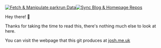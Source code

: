 [![Fetch & Manipulate parkrun Data](https://github.com/josh-justjosh/homepage/actions/workflows/get%20data.yml/badge.svg)](https://github.com/josh-justjosh/homepage/actions/workflows/get%20data.yml)[![Sync Blog & Homepage Repos](https://github.com/josh-justjosh/homepage/actions/workflows/copy%20shared%20files.yml/badge.svg)](https://github.com/josh-justjosh/homepage/actions/workflows/copy%20shared%20files.yml)

Hey there! 👋

Thanks for taking the time to read this, there's nothing much else to look at here.

You can visit the webpage that this git produces at [josh.me.uk](https://www.josh.me.uk)
